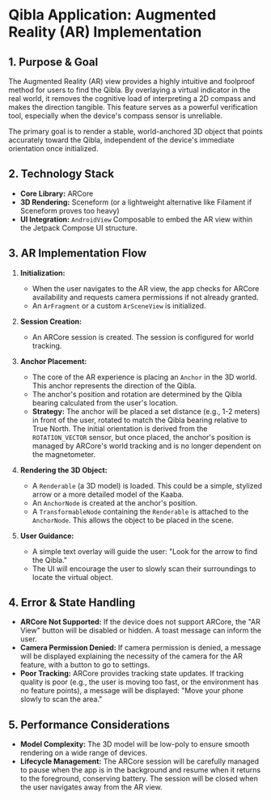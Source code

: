# Qibla Application: Augmented Reality (AR) Implementation

## 1. Purpose & Goal

The Augmented Reality (AR) view provides a highly intuitive and foolproof method for users to find the Qibla. By overlaying a virtual indicator in the real world, it removes the cognitive load of interpreting a 2D compass and makes the direction tangible. This feature serves as a powerful verification tool, especially when the device's compass sensor is unreliable.

The primary goal is to render a stable, world-anchored 3D object that points accurately toward the Qibla, independent of the device's immediate orientation once initialized.

## 2. Technology Stack

*   **Core Library:** ARCore
*   **3D Rendering:** Sceneform (or a lightweight alternative like Filament if Sceneform proves too heavy)
*   **UI Integration:** `AndroidView` Composable to embed the AR view within the Jetpack Compose UI structure.

## 3. AR Implementation Flow

1.  **Initialization:**
    *   When the user navigates to the AR view, the app checks for ARCore availability and requests camera permissions if not already granted.
    *   An `ArFragment` or a custom `ArSceneView` is initialized.

2.  **Session Creation:**
    *   An ARCore session is created. The session is configured for world tracking.

3.  **Anchor Placement:**
    *   The core of the AR experience is placing an `Anchor` in the 3D world. This anchor represents the direction of the Qibla.
    *   The anchor's position and rotation are determined by the Qibla bearing calculated from the user's location.
    *   **Strategy:** The anchor will be placed a set distance (e.g., 1-2 meters) in front of the user, rotated to match the Qibla bearing relative to True North. The initial orientation is derived from the `ROTATION_VECTOR` sensor, but once placed, the anchor's position is managed by ARCore's world tracking and is no longer dependent on the magnetometer.

4.  **Rendering the 3D Object:**
    *   A `Renderable` (a 3D model) is loaded. This could be a simple, stylized arrow or a more detailed model of the Kaaba.
    *   An `AnchorNode` is created at the anchor's position.
    *   A `TransformableNode` containing the `Renderable` is attached to the `AnchorNode`. This allows the object to be placed in the scene.

5.  **User Guidance:**
    *   A simple text overlay will guide the user: "Look for the arrow to find the Qibla."
    *   The UI will encourage the user to slowly scan their surroundings to locate the virtual object.

## 4. Error & State Handling

*   **ARCore Not Supported:** If the device does not support ARCore, the "AR View" button will be disabled or hidden. A toast message can inform the user.
*   **Camera Permission Denied:** If camera permission is denied, a message will be displayed explaining the necessity of the camera for the AR feature, with a button to go to settings.
*   **Poor Tracking:** ARCore provides tracking state updates. If tracking quality is poor (e.g., the user is moving too fast, or the environment has no feature points), a message will be displayed: "Move your phone slowly to scan the area."

## 5. Performance Considerations

*   **Model Complexity:** The 3D model will be low-poly to ensure smooth rendering on a wide range of devices.
*   **Lifecycle Management:** The ARCore session will be carefully managed to pause when the app is in the background and resume when it returns to the foreground, conserving battery. The session will be closed when the user navigates away from the AR view.